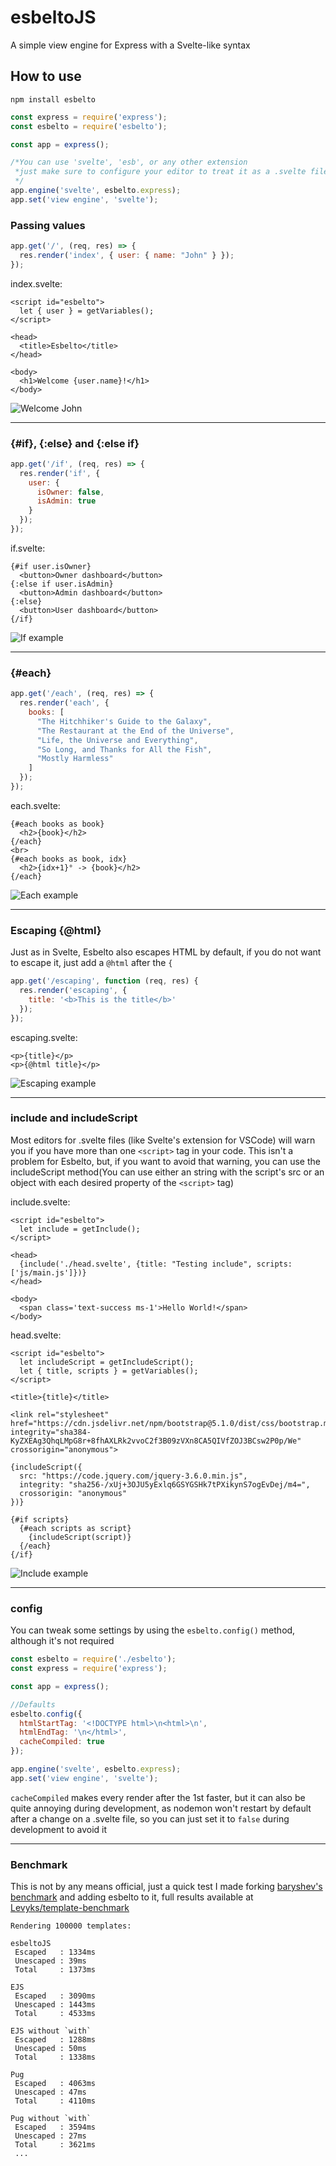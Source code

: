 # esbeltoJS

A simple view engine for Express with a Svelte-like syntax

## How to use
```
npm install esbelto
```
```js
const express = require('express');
const esbelto = require('esbelto');

const app = express();

/*You can use 'svelte', 'esb', or any other extension
 *just make sure to configure your editor to treat it as a .svelte file
 */
app.engine('svelte', esbelto.express);
app.set('view engine', 'svelte');
```

### Passing values
```js
app.get('/', (req, res) => {
  res.render('index', { user: { name: "John" } });
});
```
index.svelte:
```svelte
<script id="esbelto">
  let { user } = getVariables();
</script>

<head>
  <title>Esbelto</title>
</head>

<body>
  <h1>Welcome {user.name}!</h1>
</body>
```
![Welcome John](https://i.imgur.com/vVogPzE.png)

---

### {#if}, {:else} and {:else if}
```js
app.get('/if', (req, res) => {
  res.render('if', { 
    user: {
      isOwner: false,
      isAdmin: true
    }
  });
});
```
if.svelte: 
```svelte
{#if user.isOwner}
  <button>Owner dashboard</button>
{:else if user.isAdmin}
  <button>Admin dashboard</button>
{:else}
  <button>User dashboard</button>
{/if}
```
![If example](https://i.imgur.com/TImXMt4.png)

---

### {#each}
```js
app.get('/each', (req, res) => {
  res.render('each', {
    books: [
      "The Hitchhiker's Guide to the Galaxy",
      "The Restaurant at the End of the Universe",
      "Life, the Universe and Everything",
      "So Long, and Thanks for All the Fish",
      "Mostly Harmless"
    ]
  });
});
```
each.svelte:
```svelte
{#each books as book}
  <h2>{book}</h2>
{/each}
<br>
{#each books as book, idx}
  <h2>{idx+1}° -> {book}</h2>
{/each}
```
![Each example](https://i.imgur.com/R5K65Nq.png)

---

### Escaping {@html}
Just as in Svelte, Esbelto also escapes HTML by default, if you do not want to escape it, just add a `@html` after the `{`
```js
app.get('/escaping', function (req, res) {
  res.render('escaping', {
    title: '<b>This is the title</b>'
  });
});
```
escaping.svelte:
```svelte
<p>{title}</p>
<p>{@html title}</p>
```
![Escaping example](https://i.imgur.com/LXDch0V.png)

---
### include and includeScript

Most editors for .svelte files (like Svelte's extension for VSCode) will warn you if you have more than one `<script>` tag in your code.
This isn't a problem for Esbelto, but, if you want to avoid that warning, you can use the includeScript method(You can use either an string with the script's src or an object with each desired property of the `<script>` tag)

include.svelte:
```svelte
<script id="esbelto">
  let include = getInclude();
</script>

<head>
  {include('./head.svelte', {title: "Testing include", scripts: ['js/main.js']})}
</head>

<body>
  <span class='text-success ms-1'>Hello World!</span>
</body>  
```
head.svelte:
```svelte
<script id="esbelto">
  let includeScript = getIncludeScript();
  let { title, scripts } = getVariables();
</script>

<title>{title}</title>

<link rel="stylesheet" href="https://cdn.jsdelivr.net/npm/bootstrap@5.1.0/dist/css/bootstrap.min.css" integrity="sha384-KyZXEAg3QhqLMpG8r+8fhAXLRk2vvoC2f3B09zVXn8CA5QIVfZOJ3BCsw2P0p/We" crossorigin="anonymous">

{includeScript({
  src: "https://code.jquery.com/jquery-3.6.0.min.js",
  integrity: "sha256-/xUj+3OJU5yExlq6GSYGSHk7tPXikynS7ogEvDej/m4=",
  crossorigin: "anonymous"
})}

{#if scripts}
  {#each scripts as script}
    {includeScript(script)}
  {/each}
{/if}
```
![Include example](https://user-images.githubusercontent.com/16294244/130052111-6a13be9d-cfe3-4156-a8ca-a10c76336164.png)

---
### config
You can tweak some settings by using the `esbelto.config()` method, although it's not required
```js
const esbelto = require('./esbelto');
const express = require('express');

const app = express();

//Defaults
esbelto.config({
  htmlStartTag: '<!DOCTYPE html>\n<html>\n',
  htmlEndTag: '\n</html>',
  cacheCompiled: true
});

app.engine('svelte', esbelto.express);
app.set('view engine', 'svelte');
```
`cacheCompiled` makes every render after the 1st faster, but it can also be quite annoying during development, as nodemon won't restart by default after a change on a .svelte file, so you can just set it to `false` during development to avoid it

---
### Benchmark

This is not by any means official, just a quick test I made forking [baryshev's benchmark](https://github.com/baryshev/template-benchmark) and adding esbelto to it, full results available at [Levyks/template-benchmark](https://github.com/Levyks/template-benchmark)
```
Rendering 100000 templates:

esbeltoJS
 Escaped   : 1334ms
 Unescaped : 39ms
 Total     : 1373ms

EJS
 Escaped   : 3090ms
 Unescaped : 1443ms
 Total     : 4533ms

EJS without `with`
 Escaped   : 1288ms
 Unescaped : 50ms
 Total     : 1338ms

Pug
 Escaped   : 4063ms
 Unescaped : 47ms
 Total     : 4110ms

Pug without `with`
 Escaped   : 3594ms
 Unescaped : 27ms
 Total     : 3621ms
 ...
```

